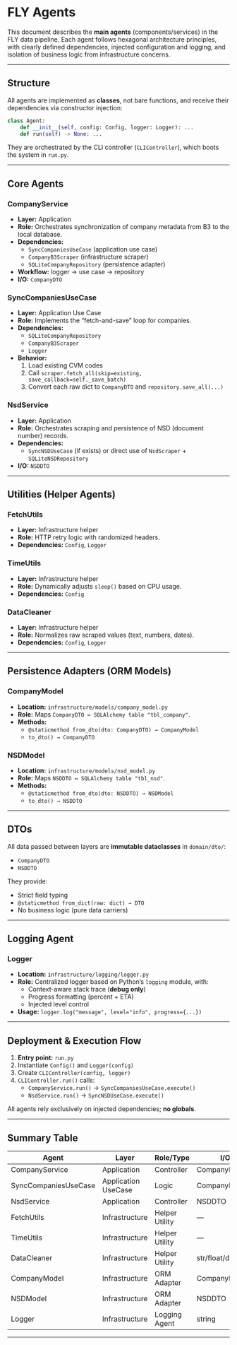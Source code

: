 # FLY Agents

This document describes the **main agents** (components/services) in the FLY data pipeline. Each agent follows hexagonal architecture principles, with clearly defined dependencies, injected configuration and logging, and isolation of business logic from infrastructure concerns.

---

## Structure

All agents are implemented as **classes**, not bare functions, and receive their dependencies via constructor injection:

```python
class Agent:
    def __init__(self, config: Config, logger: Logger): ...
    def run(self) -> None: ...
```

They are orchestrated by the CLI controller (`CLIController`), which boots the system in `run.py`.

---

## Core Agents

### CompanyService
- **Layer:** Application  
- **Role:** Orchestrates synchronization of company metadata from B3 to the local database.  
- **Dependencies:**  
  - `SyncCompaniesUseCase` (application use case)  
  - `CompanyB3Scraper` (infrastructure scraper)  
  - `SQLiteCompanyRepository` (persistence adapter)  
- **Workflow:** logger → use case → repository  
- **I/O:** `CompanyDTO`

### SyncCompaniesUseCase
- **Layer:** Application Use Case  
- **Role:** Implements the “fetch-and-save” loop for companies.  
- **Dependencies:**  
  - `SQLiteCompanyRepository`  
  - `CompanyB3Scraper`  
  - `Logger`  
- **Behavior:**  
  1. Load existing CVM codes  
  2. Call `scraper.fetch_all(skip=existing, save_callback=self._save_batch)`  
  3. Convert each raw dict to `CompanyDTO` and `repository.save_all(...)`

### NsdService
- **Layer:** Application  
- **Role:** Orchestrates scraping and persistence of NSD (document number) records.  
- **Dependencies:**  
  - `SyncNSDUseCase` (if exists) or direct use of `NsdScraper` + `SQLiteNSDRepository`  
- **I/O:** `NSDDTO`

---

## Utilities (Helper Agents)

### FetchUtils
- **Layer:** Infrastructure helper  
- **Role:** HTTP retry logic with randomized headers.  
- **Dependencies:** `Config`, `Logger`  

### TimeUtils
- **Layer:** Infrastructure helper  
- **Role:** Dynamically adjusts `sleep()` based on CPU usage.  
- **Dependencies:** `Config`  

### DataCleaner
- **Layer:** Infrastructure helper  
- **Role:** Normalizes raw scraped values (text, numbers, dates).  
- **Dependencies:** `Config`, `Logger`

---

## Persistence Adapters (ORM Models)

### CompanyModel
- **Location:** `infrastructure/models/company_model.py`  
- **Role:** Maps `CompanyDTO ↔ SQLAlchemy table "tbl_company"`.  
- **Methods:**  
  - `@staticmethod from_dto(dto: CompanyDTO) → CompanyModel`  
  - `to_dto() → CompanyDTO`

### NSDModel
- **Location:** `infrastructure/models/nsd_model.py`  
- **Role:** Maps `NSDDTO ↔ SQLAlchemy table "tbl_nsd"`.  
- **Methods:**  
  - `@staticmethod from_dto(dto: NSDDTO) → NSDModel`  
  - `to_dto() → NSDDTO`

---

## DTOs

All data passed between layers are **immutable dataclasses** in `domain/dto/`:

- `CompanyDTO`  
- `NSDDTO`  

They provide:
- Strict field typing  
- `@staticmethod from_dict(raw: dict) → DTO`  
- No business logic (pure data carriers)

---

## Logging Agent

### Logger
- **Location:** `infrastructure/logging/logger.py`  
- **Role:** Centralized logger based on Python’s `logging` module, with:  
  - Context-aware stack trace (**debug only**)  
  - Progress formatting (percent + ETA)  
  - Injected level control  
- **Usage:** `logger.log("message", level="info", progress={...})`

---

## Deployment & Execution Flow

1. **Entry point:** `run.py`  
2. Instantiate `Config()` and `Logger(config)`  
3. Create `CLIController(config, logger)`  
4. `CLIController.run()` calls:  
   - `CompanyService.run()` → `SyncCompaniesUseCase.execute()`  
   - `NsdService.run()` → `SyncNSDUseCase.execute()`  

All agents rely exclusively on injected dependencies; **no globals**.

---

## Summary Table

| Agent                   | Layer               | Role/Type       | I/O            |
|------------------------|---------------------|----------------|---------------|
| CompanyService         | Application         | Controller     | CompanyDTO    |
| SyncCompaniesUseCase   | Application UseCase | Logic          | CompanyDTO    |
| NsdService             | Application         | Controller     | NSDDTO        |
| FetchUtils             | Infrastructure      | Helper Utility | —             |
| TimeUtils              | Infrastructure      | Helper Utility | —             |
| DataCleaner            | Infrastructure      | Helper Utility | str/float/datetime |
| CompanyModel           | Infrastructure      | ORM Adapter    | CompanyDTO    |
| NSDModel               | Infrastructure      | ORM Adapter    | NSDDTO        |
| Logger                 | Infrastructure      | Logging Agent  | string        |

---
